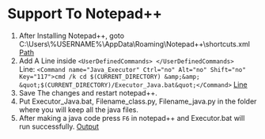 # Support To Notepad++
1. After Installing Notepad++, goto C:\Users\\%USERNAME%\AppData\Roaming\Notepad++\shortcuts.xml [Path](Screenshots/1.Path.PNG)<br>
2. Add A Line inside ```<UserDefinedCommands> </UserDefinedCommands> ``` <br>
Line: ``` <Command name="Java_Executor" Ctrl="no" Alt="no" Shift="no" Key="117">cmd /k cd $(CURRENT_DIRECTORY) &amp;&amp; &quot;$(CURRENT_DIRECTORY)/Executor_Java.bat&quot;</Command> ``` [Line](Screenshots/2.shortcuts.xml.PNG)
3. Save The changes and restart notepad++. <br>
4. Put Executor_Java.bat, Filename_class.py, Filename_java.py in the folder where you will keep all the java files. <br>
5. After making a java code press ```F6``` in notepad++ and Executor.bat will run successfully. [Output](Screenshots/Output.PNG)
